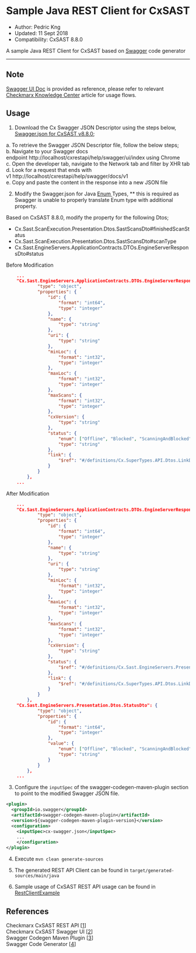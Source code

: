 # Sample Java REST Client for CxSAST
* Author: Pedric Kng
* Updated: 11 Sept 2018
* Compatibility: CxSAST 8.8.0

A sample Java REST Client for CxSAST based on [Swagger](http://swagger.io) code generator

***

## Note

[Swagger UI Doc][2] is provided as reference, please refer to relevant [Checkmarx Knowledge Center][1] article for usage flows.

## Usage

1. Download the Cx Swagger JSON Descriptor using the steps below, [Swagger.json for CxSAST v8.8.0](src/main/resources/cx-swagger.json);  

  a. To retrieve the Swagger JSON Descriptor file, follow the below steps;  
  b. Navigate to your Swagger docs endpoint http://localhost/cxrestapi/help/swagger/ui/index using Chrome  
  c. Open the developer tab, navigate to the Network tab and filter by XHR tab  
  d. Look for a request that ends with v1 http://localhost/cxrestapi/help/swagger/docs/v1  
  e. Copy and paste the content in the response into a new JSON file  

2. Modify the Swagger.json for Java [Enum ](https://docs.oracle.com/javase/tutorial/java/javaOO/enum.html) Types, ** this is required as Swagger is unable to properly translate Enum type with additional property.

  Based on CxSAST 8.8.0, modify the property for the following Dtos;
  - Cx.Sast.ScanExecution.Presentation.Dtos.SastScansDto#finishedScanStatus
  - Cx.Sast.ScanExecution.Presentation.Dtos.SastScansDto#scanType
  - Cx.Sast.EngineServers.ApplicationContracts.DTOs.EngineServerResponsDto#status

Before Modification
``` JSON
    ...
    "Cx.Sast.EngineServers.ApplicationContracts.DTOs.EngineServerResponsDto": {
			"type": "object",
			"properties": {
				"id": {
					"format": "int64",
					"type": "integer"
				},
				"name": {
					"type": "string"
				},
				"uri": {
					"type": "string"
				},
				"minLoc": {
					"format": "int32",
					"type": "integer"
				},
				"maxLoc": {
					"format": "int32",
					"type": "integer"
				},
				"maxScans": {
					"format": "int32",
					"type": "integer"
				},
				"cxVersion": {
					"type": "string"
				},
				"status": {
					"enum": ["Offline", "Blocked", "ScanningAndBlocked", "Scanning", "Idle"],
					"type": "string"
				},
				"link": {
					"$ref": "#/definitions/Cx.SuperTypes.API.Dtos.LinkDtoBase"
				}
			}
		},
    ...
```

After Modification
``` JSON
    ...
    "Cx.Sast.EngineServers.ApplicationContracts.DTOs.EngineServerResponsDto": {
			"type": "object",
			"properties": {
				"id": {
					"format": "int64",
					"type": "integer"
				},
				"name": {
					"type": "string"
				},
				"uri": {
					"type": "string"
				},
				"minLoc": {
					"format": "int32",
					"type": "integer"
				},
				"maxLoc": {
					"format": "int32",
					"type": "integer"
				},
				"maxScans": {
					"format": "int32",
					"type": "integer"
				},
				"cxVersion": {
					"type": "string"
				},
				"status": {
					"$ref": "#/definitions/Cx.Sast.EngineServers.Presentation.Dtos.StatusDto"
				},
				"link": {
					"$ref": "#/definitions/Cx.SuperTypes.API.Dtos.LinkDtoBase"
				}
			}
		},
    "Cx.Sast.EngineServers.Presentation.Dtos.StatusDto": {
			"type": "object",
			"properties": {
				"id": {
					"format": "int64",
					"type": "integer"
				},
				"value": {
					"enum": ["Offline", "Blocked", "ScanningAndBlocked", "Scanning", "Idle"],
					"type": "string"
				}
			}
		},
    ...
```


3. Configure the `inputSpec` of the swagger-codegen-maven-plugin section to point to the modified Swagger JSON file.

```xml
<plugin>
  <groupId>io.swagger</groupId>
  <artifactId>swagger-codegen-maven-plugin</artifactId>
  <version>${swagger-codegen-maven-plugin-version}</version>
  <configuration>
    <inputSpec>cx-swagger.json</inputSpec>
    ...
    </configuration>
</plugin>
```

4. Execute `mvn clean generate-sources`

5. The generated REST API Client can be found in `target/generated-sources/main/java`

6. Sample usage of CxSAST REST API usage can be found in [RestClientExample](src/test/java/com/checkmarx/api/RestClientExample.java)



## References
Checkmarx CxSAST REST API [[1]]  
Checkmarx CxSAST Swagger UI [[2]]  
Swagger Codegen Maven Plugin [[3]]  
Swagger Code Generator [[4]]  

[1]:https://checkmarx.atlassian.net/wiki/spaces/KC/pages/131039271/REST+API "Checkmarx CxSAST REST API"
[2]:https://checkmarx.atlassian.net/wiki/spaces/KC/pages/248578259/Swagger+Examples "Checkmarx CxSAST Swagger UI"
[3]:https://github.com/swagger-api/swagger-codegen/tree/master/modules/swagger-codegen-maven-plugin "Swagger Codegen Maven Plugin"
[4]:https://github.com/swagger-api/swagger-codegen "Swagger Code Generator"

